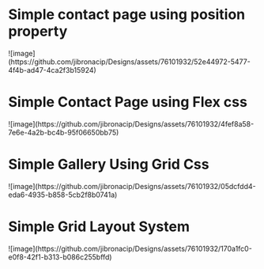 <h1>Simple contact page using position property</h1>
![image](https://github.com/jibronacip/Designs/assets/76101932/52e44972-5477-4f4b-ad47-4ca2f3b15924)


<h1>Simple Contact Page using Flex css</h1>
![image](https://github.com/jibronacip/Designs/assets/76101932/4fef8a58-7e6e-4a2b-bc4b-95f06650bb75)


<h1>Simple Gallery Using Grid Css</h1>
![image](https://github.com/jibronacip/Designs/assets/76101932/05dcfdd4-eda6-4935-b858-5cb2f8b0741a)

<h1>Simple Grid Layout System</h1>
![image](https://github.com/jibronacip/Designs/assets/76101932/170a1fc0-e0f8-42f1-b313-b086c255bffd)

